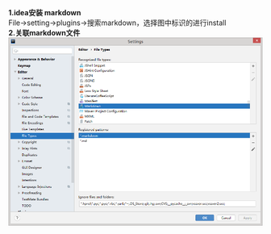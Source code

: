 **1.idea安装 markdown** <br>
File->setting->plugins->搜索markdown，选择图中标识的进行install<br>
**2.关联markdown文件**<br>
![markdown文件关联](../images/markdown文件关联.png)